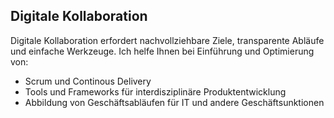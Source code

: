 ## <i class="fa fa-users" aria-hidden="true"></i> Digitale Kollaboration
Digitale Kollaboration erfordert nachvollziehbare Ziele, transparente Abläufe und einfache Werkzeuge.
Ich helfe Ihnen bei Einführung und Optimierung von:

* Scrum und Continous Delivery
* Tools und Frameworks für interdisziplinäre Produktentwicklung
* Abbildung von Geschäftsabläufen für IT und andere Geschäftsunktionen
